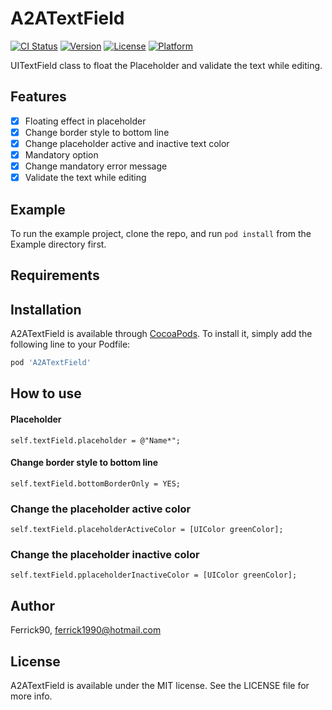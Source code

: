 # A2ATextField

[![CI Status](https://img.shields.io/travis/Ferrick90/A2ATextField.svg?style=flat)](https://travis-ci.org/Ferrick90/A2ATextField)
[![Version](https://img.shields.io/cocoapods/v/A2ATextField.svg?style=flat)](https://cocoapods.org/pods/A2ATextField)
[![License](https://img.shields.io/cocoapods/l/A2ATextField.svg?style=flat)](https://cocoapods.org/pods/A2ATextField)
[![Platform](https://img.shields.io/cocoapods/p/A2ATextField.svg?style=flat)](https://cocoapods.org/pods/A2ATextField)

UITextField class to float the Placeholder and validate the text while editing.

## Features
- [x] Floating effect in placeholder
- [x] Change border style to bottom line
- [x] Change placeholder active and inactive text color
- [x] Mandatory option
- [x] Change mandatory error message
- [x] Validate the text while editing

## Example

To run the example project, clone the repo, and run `pod install` from the Example directory first.

## Requirements

## Installation

A2ATextField is available through [CocoaPods](https://cocoapods.org). To install
it, simply add the following line to your Podfile:

```ruby
pod 'A2ATextField'
```

## How to use
#### Placeholder
```
self.textField.placeholder = @"Name*";
```

#### Change border style to bottom line
```
self.textField.bottomBorderOnly = YES;
```

### Change the placeholder active color
```
self.textField.placeholderActiveColor = [UIColor greenColor];
```

### Change the placeholder inactive color
```
self.textField.pplaceholderInactiveColor = [UIColor greenColor];
```

## Author

Ferrick90, ferrick1990@hotmail.com

## License

A2ATextField is available under the MIT license. See the LICENSE file for more info.
